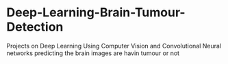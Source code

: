 # Deep-Learning-Brain-Tumour-Detection
Projects on Deep Learning
Using Computer Vision and Convolutional Neural networks predicting the brain images are havin tumour or not

